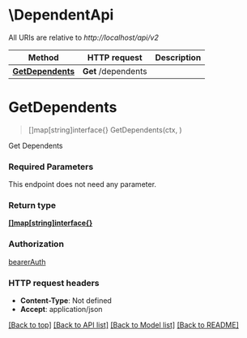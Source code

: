 # \DependentApi

All URIs are relative to *http://localhost/api/v2*

Method | HTTP request | Description
------------- | ------------- | -------------
[**GetDependents**](DependentApi.md#GetDependents) | **Get** /dependents | 


# **GetDependents**
> []map[string]interface{} GetDependents(ctx, )


Get Dependents

### Required Parameters
This endpoint does not need any parameter.

### Return type

[**[]map[string]interface{}**](map[string]interface{}.md)

### Authorization

[bearerAuth](../README.md#bearerAuth)

### HTTP request headers

 - **Content-Type**: Not defined
 - **Accept**: application/json

[[Back to top]](#) [[Back to API list]](../README.md#documentation-for-api-endpoints) [[Back to Model list]](../README.md#documentation-for-models) [[Back to README]](../README.md)


